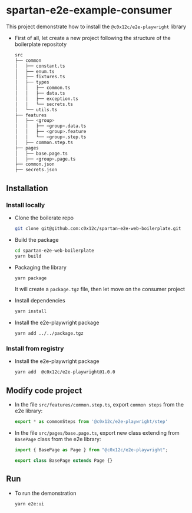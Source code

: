 # spartan-e2e-example-consumer
This project demonstrate how to install the `@c0x12c/e2e-playwright` library
- First of all, let create a new project following the structure of the boilerplate repositoty
    ```sh
    src
    ├── common
    │   ├── constant.ts
    │   ├── enum.ts
    │   ├── fixtures.ts
    │   ├── types
    │   │   ├── common.ts
    │   │   ├── data.ts
    │   │   ├── exception.ts
    │   │   └── secrets.ts
    │   └── utils.ts
    ├── features
    │   ├── <group>
    │   │   ├── <group>.data.ts
    │   │   ├── <group>.feature
    │   │   └── <group>.step.ts
    │   ├── common.step.ts
    ├── pages
    │   ├── base.page.ts
    │   ├── <group>.page.ts
    ├── common.json
    ├── secrets.json
    ```

## Installation
### Install locally
- Clone the boilerate repo
    ```sh
    git clone git@github.com:c0x12c/spartan-e2e-web-boilerplate.git
    ```
- Build the package
    ```sh
    cd spartan-e2e-web-boilerplate
    yarn build
    ```
- Packaging the library
    ```sh
    yarn package
    ```
    It will create a `package.tgz` file, then let move on the consumer project

- Install dependencies
    ```sh
    yarn install
    ```
- Install the e2e-playwright package
    ```sh
    yarn add ../../package.tgz
    ```

### Install from registry

- Install the e2e-playwright package
    ```sh
    yarn add  @c0x12c/e2e-playwright@1.0.0
    ```
## Modify code project

- In the file `src/features/common.step.ts`, export `common steps` from the e2e library:
    ```typescript
    export * as commonSteps from '@c0x12c/e2e-playwright/step'
    ```

- In the file `src/pages/base.page.ts`, export new class extending from `BasePage` class from the e2e library:
    ```typescript
    import { BasePage as Page } from "@c0x12c/e2e-playwright";

    export class BasePage extends Page {}
    ```

## Run

- To run the demonstration
    ```sh
    yarn e2e:ui
    ```



